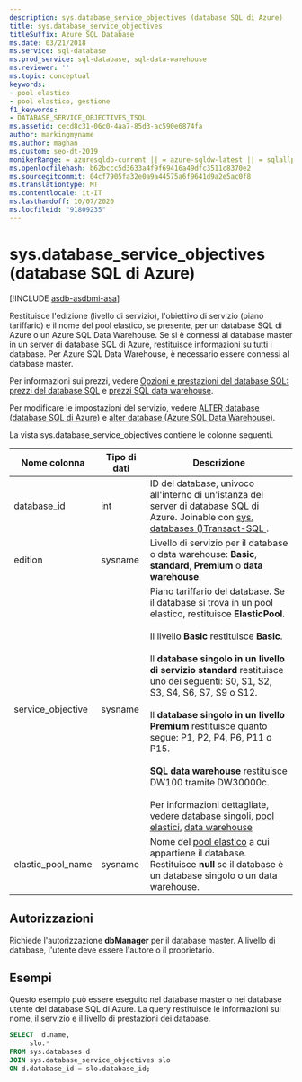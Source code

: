 ```yaml
---
description: sys.database_service_objectives (database SQL di Azure)
title: sys.database_service_objectives
titleSuffix: Azure SQL Database
ms.date: 03/21/2018
ms.service: sql-database
ms.prod_service: sql-database, sql-data-warehouse
ms.reviewer: ''
ms.topic: conceptual
keywords:
- pool elastico
- pool elastico, gestione
f1_keywords:
- DATABASE_SERVICE_OBJECTIVES_TSQL
ms.assetid: cecd8c31-06c0-4aa7-85d3-ac590e6874fa
author: markingmyname
ms.author: maghan
ms.custom: seo-dt-2019
monikerRange: = azuresqldb-current || = azure-sqldw-latest || = sqlallproducts-allversions
ms.openlocfilehash: b62bccc5d3633a4f9f69416a49dfc3511c8370e2
ms.sourcegitcommit: 04cf7905fa32e0a9a44575a6f9641d9a2e5ac0f8
ms.translationtype: MT
ms.contentlocale: it-IT
ms.lasthandoff: 10/07/2020
ms.locfileid: "91809235"
---
```

# <a name="sysdatabase_service_objectives-azure-sql-database"></a>sys.database_service_objectives (database SQL di Azure)
[!INCLUDE [asdb-asdbmi-asa](../../includes/applies-to-version/asdb-asdbmi-asa.md)]

Restituisce l'edizione (livello di servizio), l'obiettivo di servizio (piano tariffario) e il nome del pool elastico, se presente, per un database SQL di Azure o un Azure SQL Data Warehouse. Se si è connessi al database master in un server di database SQL di Azure, restituisce informazioni su tutti i database. Per Azure SQL Data Warehouse, è necessario essere connessi al database master.  
  
  
 Per informazioni sui prezzi, vedere [Opzioni e prestazioni del database SQL: prezzi del database SQL](https://azure.microsoft.com/pricing/details/sql-database/) e [prezzi SQL data warehouse](https://azure.microsoft.com/pricing/details/sql-data-warehouse/).  
  
 Per modificare le impostazioni del servizio, vedere [ALTER database (database SQL di Azure)](../../t-sql/statements/alter-database-transact-sql.md) e [alter database (Azure SQL Data Warehouse)](../../t-sql/statements/alter-database-transact-sql.md?view=azure-sqldw-latest).  
  
 La vista sys.database_service_objectives contiene le colonne seguenti.  
  
|Nome colonna|Tipo di dati|Descrizione|  
|-----------------|---------------|-----------------|  
|database_id|int|ID del database, univoco all'interno di un'istanza del server di database SQL di Azure. Joinable con [sys. databases &#40;&#41;Transact-SQL ](../../relational-databases/system-catalog-views/sys-databases-transact-sql.md).|  
|edition|sysname|Livello di servizio per il database o data warehouse: **Basic**, **standard**, **Premium** o **data warehouse**.|  
|service_objective|sysname|Piano tariffario del database. Se il database si trova in un pool elastico, restituisce **ElasticPool**.<br /><br /> Il livello **Basic** restituisce **Basic**.<br /><br /> Il **database singolo in un livello di servizio standard** restituisce uno dei seguenti: S0, S1, S2, S3, S4, S6, S7, S9 o S12.<br /><br /> Il **database singolo in un livello Premium** restituisce quanto segue: P1, P2, P4, P6, P11 o P15.<br /><br /> **SQL data warehouse** restituisce DW100 tramite DW30000c.<br /><br /> Per informazioni dettagliate, vedere [database singoli](/azure/sql-database/sql-database-dtu-resource-limits-single-databases/), [pool elastici](/azure/sql-database/sql-database-dtu-resource-limits-elastic-pools/), [data warehouse](/azure/sql-data-warehouse/what-is-a-data-warehouse-unit-dwu-cdwu/)|  
|elastic_pool_name|sysname|Nome del [pool elastico](/azure/azure-sql/database/elastic-pool-overview) a cui appartiene il database. Restituisce **null** se il database è un database singolo o un data warehouse.|  
  
## <a name="permissions"></a>Autorizzazioni  
 Richiede l'autorizzazione **dbManager** per il database master.  A livello di database, l'utente deve essere l'autore o il proprietario.  
  
## <a name="examples"></a>Esempi  
 Questo esempio può essere eseguito nel database master o nei database utente del database SQL di Azure. La query restituisce le informazioni sul nome, il servizio e il livello di prestazioni dei database.  
  
```sql  
SELECT  d.name,   
     slo.*    
FROM sys.databases d   
JOIN sys.database_service_objectives slo    
ON d.database_id = slo.database_id;  
  
```  
  
